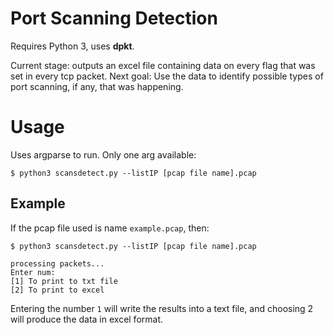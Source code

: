 # Port Scanning Detection

Requires Python 3, uses **dpkt**.

Current stage: outputs an excel file containing data on every flag that was set in every tcp packet.
Next goal: Use the data to identify possible types of port scanning, if any, that was happening.

# Usage
Uses argparse to run. Only one arg available:

	$ python3 scansdetect.py --listIP [pcap file name].pcap

## Example

If the pcap file used is name `example.pcap`, then:

	$ python3 scansdetect.py --listIP [pcap file name].pcap

	processing packets...
    Enter num:
    [1] To print to txt file
    [2] To print to excel 

Entering the number `1` will write the results into a text file, and choosing 2 will produce the data in excel format.